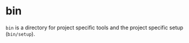 # bin

`bin` is a directory for project specific tools and the project specific setup (`bin/setup`).
